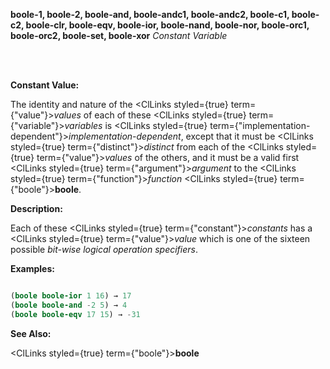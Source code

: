 <b>boole-1, boole-2, boole-and, boole-andc1, boole-andc2, boole-c1, boole-c2, boole-clr, boole-eqv, boole-ior, boole-nand, boole-nor, boole-orc1, boole-orc2, boole-set, boole-xor</b> <i>Constant Variable</i>

<br /><br />

**Constant Value:**

The identity and nature of the <ClLinks styled={true} term={"value"}><i>values</i></ClLinks> of each of these <ClLinks styled={true} term={"variable"}><i>variables</i></ClLinks> is <ClLinks styled={true} term={"implementation-dependent"}><i>implementation-dependent</i></ClLinks>, except that it must be <ClLinks styled={true} term={"distinct"}><i>distinct</i></ClLinks> from each of the <ClLinks styled={true} term={"value"}><i>values</i></ClLinks> of the others, and it must be a valid first <ClLinks styled={true} term={"argument"}><i>argument</i></ClLinks> to the <ClLinks styled={true} term={"function"}><i>function</i></ClLinks> <ClLinks styled={true} term={"boole"}><b>boole</b></ClLinks>.

**Description:**

Each of these <ClLinks styled={true} term={"constant"}><i>constants</i></ClLinks> has a <ClLinks styled={true} term={"value"}><i>value</i></ClLinks> which is one of the sixteen possible *bit-wise logical operation specifiers*.

**Examples:**

```lisp

(boole boole-ior 1 16) → 17 
(boole boole-and -2 5) → 4 
(boole boole-eqv 17 15) → -31 

```

**See Also:**

<ClLinks styled={true} term={"boole"}><b>boole</b></ClLinks>
